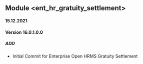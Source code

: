 ## Module <ent_hr_gratuity_settlement>

#### 15.12.2021
#### Version 16.0.1.0.0
##### ADD
- Initial Commit for Enterprise Open HRMS Gratuity Settlement
